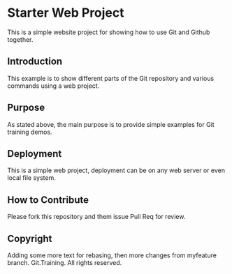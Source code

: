 # Starter Web Project

This is a simple website project for showing how to use Git and Github together.

## Introduction

This example is to show different parts of the Git repository and various commands using a web project. 

## Purpose

As stated above, the main purpose is to provide simple examples for Git training demos. 

## Deployment

This is a simple web project, deployment can be on any web server or even local file system. 

## How to Contribute

Please fork this repository and them issue Pull Req for review.

## Copyright

Adding some more text for rebasing, then more changes from myfeature branch. 
Git.Training. All rights reserved. 
